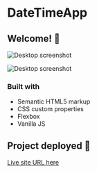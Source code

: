 # DateTimeApp

## Welcome! 👋

![Desktop screenshot](./images/screenshot_desktop.PNG)

![Desktop screenshot](./images/screenshot_mobile.PNG)

### Built with

- Semantic HTML5 markup
- CSS custom properties
- Flexbox
- Vanilla JS

## Project deployed 🚀

[Live site URL here](https://main--dynamic-concha-894608.netlify.app/)
